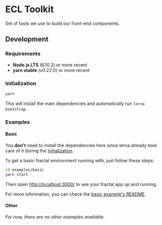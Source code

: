 # ECL Toolkit

Set of tools we use to build our front-end components.

## Development

### Requirements

*   **Node.js LTS** (6.10.2) or more recent
*   **yarn stable** (v0.22.0) or more recent

### Initialization

```sh
yarn
```

This will install the main dependencies and automatically run `lerna bootstrap`.

### Examples

#### Basic

You **don't** need to install the dependencies here since lerna already took
care of it during the [initialization](#initialization).

To get a basic fractal environment running with, just follow these steps:

```sh
cd examples/basic
yarn start
```

Then open [http://localhost:3000/](http://localhost:3000/) to see your fractal
app up and running.

For more information, you can check the [basic example's README](./examples/basic/README.md).

#### Other

_For now, there are no other examples available._
